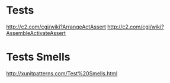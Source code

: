 # Tests

http://c2.com/cgi/wiki?ArrangeActAssert
http://c2.com/cgi/wiki?AssembleActivateAssert

# Tests Smells
http://xunitpatterns.com/Test%20Smells.html